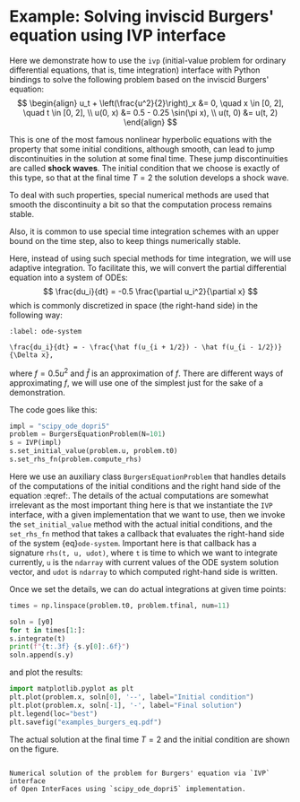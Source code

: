 # Example: Solving inviscid Burgers' equation using IVP interface

Here we demonstrate how to use the `ivp` (initial-value problem for ordinary
differential equations, that is, time integration) interface
with Python bindings to solve the following problem based on
the inviscid Burgers' equation:
$$
    \begin{align}
        u_t + \left(\frac{u^2}{2}\right)_x &= 0,
            \quad x \in [0, 2], \quad t \in [0, 2], \\
        u(0, x) &= 0.5 - 0.25 \sin(\pi x), \\
        u(t, 0) &= u(t, 2)
    \end{align}
$$

This is one of the most famous nonlinear hyperbolic equations with the property
that some initial conditions, although smooth, can lead to jump discontinuities
in the solution at some final time.
These jump discontinuities are called __shock waves__.
The initial condition that we choose is exactly of this type, so that at
the final time $T = 2$ the solution develops a shock wave.

To deal with such properties, special numerical methods are used that smooth
the discontinuity a bit so that the computation process remains stable.

Also, it is common to use special time integration schemes with an upper
bound on the time step, also to keep things numerically stable.

Here, instead of using such special methods for time integration, we will
use adaptive integration.
To facilitate this, we will convert the partial differential equation
into a system of ODEs:
$$
\frac{du_i}{dt} = -0.5 \frac{\partial u_i^2}{\partial x}
$$
which is commonly discretized in space (the right-hand side) in the following
way:
```{math}
:label: ode-system

\frac{du_i}{dt} = - \frac{\hat f(u_{i + 1/2}) - \hat f(u_{i - 1/2})}{\Delta x},
```
where $f = 0.5 u^2$ and $\hat f$ is an approximation of $f$.
There are different ways of approximating $f$, we will use one of the simplest
just for the sake of a demonstration.

The code goes like this:
```python
impl = "scipy_ode_dopri5"
problem = BurgersEquationProblem(N=101)
s = IVP(impl)
s.set_initial_value(problem.u, problem.t0)
s.set_rhs_fn(problem.compute_rhs)
```

Here we use an auxiliary class `BurgersEquationProblem` that handles details
of the computations of the initial conditions and the right hand side of the
equation :eqref:. The details of the actual computations are somewhat irrelevant
as the most important thing here is that we instantiate the `IVP` interface,
with a given implementation that we want to use, then we invoke the
`set_initial_value` method with the actual initial conditions,
and the `set_rhs_fn` method that takes a callback that evaluates the
right-hand side of the system {eq}`ode-system`.
Important here is that callback has a signature `rhs(t, u, udot)`,
where `t` is time to which we want to integrate currently, `u` is the `ndarray`
with current values of the ODE system solution vector, and `udot` is `ndarray`
to which computed right-hand side is written.

Once we set the details, we can do actual integrations at given time points:
```python
times = np.linspace(problem.t0, problem.tfinal, num=11)

soln = [y0]
for t in times[1:]:
s.integrate(t)
print(f"{t:.3f} {s.y[0]:.6f}")
soln.append(s.y)
```
and plot the results:
```python
import matplotlib.pyplot as plt
plt.plot(problem.x, soln[0], '--', label="Initial condition")
plt.plot(problem.x, soln[-1], '-', label="Final solution")
plt.legend(loc="best")
plt.savefig("examples_burgers_eq.pdf")
```
The actual solution at the final time $T = 2$ and the initial condition are
shown on the figure.

```{figure} img/ivp_py_burgers_eq_scipy_ode.pdf

Numerical solution of the problem for Burgers' equation via `IVP` interface
of Open InterFaces using `scipy_ode_dopri5` implementation.
```

